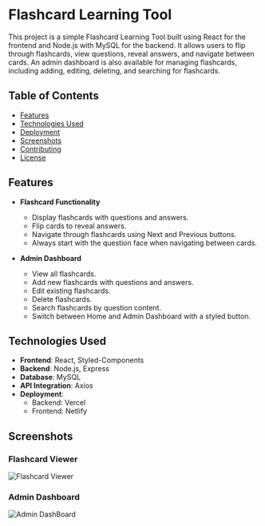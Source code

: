 # Flashcard Learning Tool

This project is a simple Flashcard Learning Tool built using React for the frontend and Node.js with MySQL for the backend. It allows users to flip through flashcards, view questions, reveal answers, and navigate between cards. An admin dashboard is also available for managing flashcards, including adding, editing, deleting, and searching for flashcards.

## Table of Contents

- [Features](#features)
- [Technologies Used](#technologies-used)
- [Deployment](#deployment)
- [Screenshots](#screenshots)
- [Contributing](#contributing)
- [License](#license)

## Features

- **Flashcard Functionality**
  - Display flashcards with questions and answers.
  - Flip cards to reveal answers.
  - Navigate through flashcards using Next and Previous buttons.
  - Always start with the question face when navigating between cards.

- **Admin Dashboard**
  - View all flashcards.
  - Add new flashcards with questions and answers.
  - Edit existing flashcards.
  - Delete flashcards.
  - Search flashcards by question content.
  - Switch between Home and Admin Dashboard with a styled button.

## Technologies Used

- **Frontend**: React, Styled-Components
- **Backend**: Node.js, Express
- **Database**: MySQL
- **API Integration**: Axios
- **Deployment**:
  - Backend: Vercel
  - Frontend: Netlify

## Screenshots

### Flashcard Viewer

![Flashcard Viewer](https://github.com/user-attachments/assets/59debcfe-3d95-4fab-a65b-80736e61d693)


### Admin Dashboard

![Admin DashBoard](https://github.com/user-attachments/assets/814f68f6-ff96-4b74-9d15-91ddc1617068)

